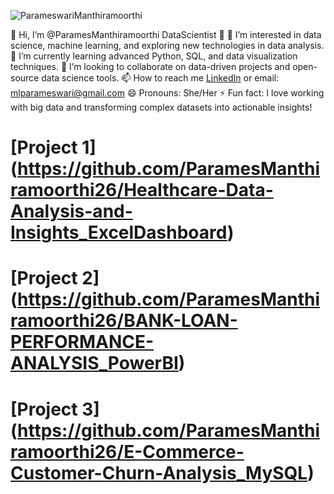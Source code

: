![ParameswariManthiramoorthi](https://avatars.githubusercontent.com/u/176913952?s=400&u=ba8de8104c5fbd81ea15a4bf6e077366d4685aee&v=4)


👋 Hi, I’m @ParamesManthiramoorthi DataScientist 👋
👀 I’m interested in data science, machine learning, and exploring new technologies in data analysis.
🌱 I’m currently learning advanced Python, SQL, and data visualization techniques.
💞️ I’m looking to collaborate on data-driven projects and open-source data science tools.
📫 How to reach me [LinkedIn](https://www.linkedin.com/in/paramesmanthiramoorthi/) or email: mlparameswari@gmail.com
😄 Pronouns: She/Her
⚡ Fun fact: I love working with big data and transforming complex datasets into actionable insights!
<!---
ParamesManthiramoorthi26/ParamesManthiramoorthi26 is a ✨ special ✨ repository because its `README.md` (this file) appears on your GitHub profile.
You can click the Preview link to take a look at your changes.
--->

# [Project 1] (https://github.com/ParamesManthiramoorthi26/Healthcare-Data-Analysis-and-Insights_ExcelDashboard)


# [Project 2] (https://github.com/ParamesManthiramoorthi26/BANK-LOAN-PERFORMANCE-ANALYSIS_PowerBI)


# [Project 3] (https://github.com/ParamesManthiramoorthi26/E-Commerce-Customer-Churn-Analysis_MySQL)





